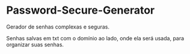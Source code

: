 # Password-Secure-Generator

Gerador de senhas complexas e seguras.

Senhas salvas em txt com o domínio ao lado, onde ela será usada, para organizar suas senhas.
